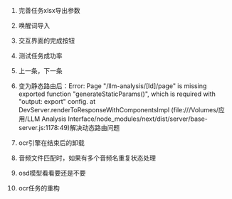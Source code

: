 1. 完善任务xlsx导出参数
2. 唤醒词导入
3. 交互界面的完成按钮
4. 测试任务成功率
5. 上一条，下一条
6. 变为静态路由后：Error: Page "/llm-analysis/[Id]/page" is missing exported function "generateStaticParams()", which is required with "output: export" config.
    at DevServer.renderToResponseWithComponentsImpl (file:///Volumes/应用/LLM Analysis Interface/node_modules/next/dist/server/base-server.js:1178:49)解决动态路由问题
7. ocr引擎在结束后的卸载

8.  音频文件匹配时，如果有多个音频名重复状态处理
9.  osd模型看看要还是不要
10. ocr任务的重构